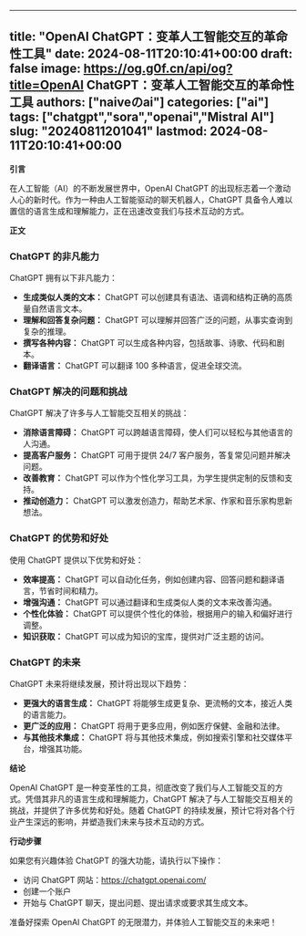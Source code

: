 
---
title: "OpenAI ChatGPT：变革人工智能交互的革命性工具"
date: 2024-08-11T20:10:41+00:00
draft: false
image: https://og.g0f.cn/api/og?title=OpenAI ChatGPT：变革人工智能交互的革命性工具
authors: ["naiveのai"]
categories: ["ai"]
tags: ["chatgpt","sora","openai","Mistral AI"]
slug: "20240811201041"
lastmod: 2024-08-11T20:10:41+00:00
---
**引言**

在人工智能（AI）的不断发展世界中，OpenAI ChatGPT 的出现标志着一个激动人心的新时代。作为一种由人工智能驱动的聊天机器人，ChatGPT 具备令人难以置信的语言生成和理解能力，正在迅速改变我们与技术互动的方式。

**正文**

### ChatGPT 的非凡能力

ChatGPT 拥有以下非凡能力：

- **生成类似人类的文本：** ChatGPT 可以创建具有语法、语调和结构正确的高质量自然语言文本。
- **理解和回答复杂问题：** ChatGPT 可以理解并回答广泛的问题，从事实查询到复杂的推理。
- **撰写各种内容：** ChatGPT 可以生成各种内容，包括故事、诗歌、代码和剧本。
- **翻译语言：** ChatGPT 可以翻译 100 多种语言，促进全球交流。

### ChatGPT 解决的问题和挑战

ChatGPT 解决了许多与人工智能交互相关的挑战：

- **消除语言障碍：** ChatGPT 可以跨越语言障碍，使人们可以轻松与其他语言的人沟通。
- **提高客户服务：** ChatGPT 可用于提供 24/7 客户服务，答复常见问题并解决问题。
- **改善教育：** ChatGPT 可以作为个性化学习工具，为学生提供定制的反馈和支持。
- **推动创造力：** ChatGPT 可以激发创造力，帮助艺术家、作家和音乐家构思新想法。

### ChatGPT 的优势和好处

使用 ChatGPT 提供以下优势和好处：

- **效率提高：** ChatGPT 可以自动化任务，例如创建内容、回答问题和翻译语言，节省时间和精力。
- **增强沟通：** ChatGPT 可以通过翻译和生成类似人类的文本来改善沟通。
- **个性化体验：** ChatGPT 可以提供个性化的体验，根据用户的输入和偏好进行调整。
- **知识获取：** ChatGPT 可以成为知识的宝库，提供对广泛主题的访问。

### ChatGPT 的未来

ChatGPT 未来将继续发展，预计将出现以下趋势：

- **更强大的语言生成：** ChatGPT 将能够生成更复杂、更流畅的文本，接近人类的语言能力。
- **更广泛的应用：** ChatGPT 将用于更多应用，例如医疗保健、金融和法律。
- **与其他技术集成：** ChatGPT 将与其他技术集成，例如搜索引擎和社交媒体平台，增强其功能。

**结论**

OpenAI ChatGPT 是一种变革性的工具，彻底改变了我们与人工智能交互的方式。凭借其非凡的语言生成和理解能力，ChatGPT 解决了与人工智能交互相关的挑战，并提供了许多优势和好处。随着 ChatGPT 的持续发展，预计它将对各个行业产生深远的影响，并塑造我们未来与技术互动的方式。

**行动步骤**

如果您有兴趣体验 ChatGPT 的强大功能，请执行以下操作：

- 访问 ChatGPT 网站：https://chatgpt.openai.com/
- 创建一个账户
- 开始与 ChatGPT 聊天，提出问题、提出请求或要求其生成文本。

准备好探索 OpenAI ChatGPT 的无限潜力，并体验人工智能交互的未来吧！